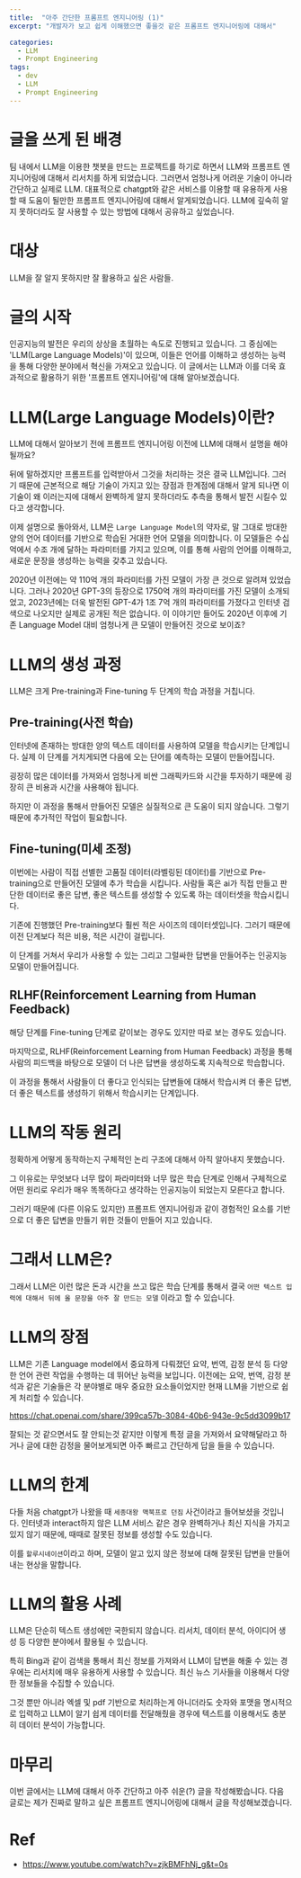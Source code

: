 ```yaml
---
title:  "아주 간단한 프롬프트 엔지니어링 (1)"
excerpt: "개발자가 보고 쉽게 이해했으면 좋을것 같은 프롬프트 엔지니어링에 대해서"

categories:
  - LLM
  - Prompt Engineering
tags:
  - dev
  - LLM
  - Prompt Engineering
---
```


# 글을 쓰게 된 배경

팀 내에서 LLM을 이용한 챗봇을 만드는 프로젝트를 하기로 하면서 LLM와 프롬프트 엔지니어링에 대해서 리서치를 하게 되었습니다. 그러면서 엄청나게 어려운 기술이 아니라 간단하고 실제로 LLM. 대표적으로 chatgpt와 같은 서비스를 이용할 때 유용하게 사용할 때 도움이 될만한 프롬프트 엔지니어링에 대해서 알게되었습니다. LLM에 깊숙히 알지 못하더라도 잘 사용할 수 있는 방법에 대해서 공유하고 싶었습니다.

# 대상

LLM을 잘 알지 못하지만 잘 활용하고 싶은 사람들.

# 글의 시작

인공지능의 발전은 우리의 상상을 초월하는 속도로 진행되고 있습니다. 그 중심에는 'LLM(Large Language Models)'이 있으며, 이들은 언어를 이해하고 생성하는 능력을 통해 다양한 분야에서 혁신을 가져오고 있습니다. 이 글에서는 LLM과 이를 더욱 효과적으로 활용하기 위한 '프롬프트 엔지니어링'에 대해 알아보겠습니다.

# LLM(Large Language Models)이란?

LLM에 대해서 알아보기 전에 프롬프트 엔지니어링 이전에 LLM에 대해서 설명을 해야될까요? 

뒤에 말하겠지만 프롬프트를 입력받아서 그것을 처리하는 것은 결국 LLM입니다. 그러기 때문에 근본적으로 해당 기술이 가지고 있는 장점과 한계점에 대해서 알게 되나면 이 기술이 왜 이러는지에 대해서 완벽하게 알지 못하더라도 추측을 통해서 발전 시킬수 있다고 생각합니다.

이제 설명으로 돌아와서, LLM은 `Large Language Model`의 약자로, 말 그대로 방대한 양의 언어 데이터를 기반으로 학습된 거대한 언어 모델을 의미합니다. 이 모델들은 수십억에서 수조 개에 달하는 파라미터를 가지고 있으며, 이를 통해 사람의 언어를 이해하고, 새로운 문장을 생성하는 능력을 갖추고 있습니다.

2020년 이전에는 약 110억 개의 파라미터를 가진 모델이 가장 큰 것으로 알려져 있었습니다. 그러나 2020년 GPT-3의 등장으로 1750억 개의 파라미터를 가진 모델이 소개되었고, 2023년에는 더욱 발전된 GPT-4가 1조 7억 개의 파라미터를 가졌다고 인터넷 검색으로 나오지만 실제로 공개된 적은 없습니다. 이 이야기만 들어도 2020년 이후에 기존 Language Model 대비 엄청나게 큰 모델이 만들어진 것으로 보이죠? 

# LLM의 생성 과정

LLM은 크게 Pre-training과 Fine-tuning 두 단계의 학습 과정을 거칩니다.

## Pre-training(사전 학습)

인터넷에 존재하는 방대한 양의 텍스트 데이터를 사용하여 모델을 학습시키는 단계입니다. 실제 이 단계를 거치게되면 다음에 오는 단어를 예측하는 모델이 만들어집니다.

굉장히 많은 데이터를 가져와서 엄청나게 비싼 그래픽카드와 시간을 투자하기 때문에 굉장히 큰 비용과 시간을 사용해야 됩니다.

하지만 이 과정을 통해서 만들어진 모델은 실질적으로 큰 도움이 되지 않습니다. 그렇기 때문에 추가적인 작업이 필요합니다.

## Fine-tuning(미세 조정)

이번에는 사람이 직접 선별한 고품질 데이터(라벨링된 데이터)를 기반으로 Pre-training으로 만들어진 모델에 추가 학습을 시킵니다. 사람들 혹은 ai가 직접 만들고 판단한 데이터로 좋은 답변, 좋은 텍스트를 생성할 수 있도록 하는 데이터셋을 학습시킵니다.

기존에 진행했던 Pre-training보다 훨씬 적은 사이즈의 데이터셋입니다. 그러기 때문에 이전 단계보다 적은 비용, 적은 시간이 걸립니다.

이 단계를 거쳐서 우리가 사용할 수 있는 그리고 그럴싸한 답변을 만들어주는 인공지능 모델이 만들어집니다.

## RLHF(Reinforcement Learning from Human Feedback)

해당 단계를 Fine-tuning 단계로 같이보는 경우도 있지만 따로 보는 경우도 있습니다. 

마지막으로, RLHF(Reinforcement Learning from Human Feedback) 과정을 통해 사람의 피드백을 바탕으로 모델이 더 나은 답변을 생성하도록 지속적으로 학습합니다.

이 과정을 통해서 사람들이 더 좋다고 인식되는 답변들에 대해서 학습시켜 더 좋은 답변, 더 좋은 텍스트를 생성하기 위해서 학습시키는 단계입니다.

# LLM의 작동 원리

정확하게 어떻게 동작하는지 구체적인 논리 구조에 대해서 아직 알아내지 못했습니다.

그 이유로는 무엇보다 너무 많이 파라미터와 너무 많은 학습 단계로 인해서 구체적으로 어떤 원리로 우리가 매우 똑똑하다고 생각하는 인공지능이 되었는지 모른다고 합니다.

그러기 때문에 (다른 이유도 있지만) 프롬프트 엔지니어링과 같이 경험적인 요소를 기반으로 더 좋은 답변을 만들기 위한 것들이 만들어 지고 있습니다.

# 그래서 LLM은?

그래서 LLM은 이런 많은 돈과 시간을 쓰고 많은 학습 단계를 통해서 결국 `어떤 텍스트 입력에 대해서 뒤에 올 문장을 아주 잘 만드는 모델` 이라고 할 수 있습니다.

# LLM의 장점

LLM은 기존 Language model에서 중요하게 다뤄졌던 요약, 번역, 감정 분석 등 다양한 언어 관련 작업을 수행하는 데 뛰어난 능력을 보입니다. 이전에는 요약, 번역, 감정 분석과 같은 기술들은 각 분야별로 매우 중요한 요소들이었지만 현재 LLM을 기반으로 쉽게 처리할 수 있습니다.

https://chat.openai.com/share/399ca57b-3084-40b6-943e-9c5dd3099b17

잘되는 것 같으면서도 잘 안되는것 같지만 이렇게 특정 글을 가져와서 요약해달라고 하거나 글에 대한 감정을 물어보게되면 아주 빠르고 간단하게 답을 들을 수 있습니다.

# LLM의 한계

다들 처음 chatgpt가 나왔을 때 `세종대왕 맥북프로 던짐` 사건이라고 들어보셨을 것입니다. 인터넷과 interact하지 않은 LLM 서비스 같은 경우 완벽하거나 최신 지식을 가지고 있지 않기 때문에, 때때로 잘못된 정보를 생성할 수도 있습니다. 

이를 `할루시네이션`이라고 하며, 모델이 알고 있지 않은 정보에 대해 잘못된 답변을 만들어내는 현상을 말합니다. 


# LLM의 활용 사례

LLM은 단순히 텍스트 생성에만 국한되지 않습니다. 리서치, 데이터 분석, 아이디어 생성 등 다양한 분야에서 활용될 수 있습니다. 

특히 Bing과 같이 검색을 통해서 최신 정보를 가져와서 LLM이 답변을 해줄 수 있는 경우에는 리서치에 매우 유용하게 사용할 수 있습니다. 최신 뉴스 기사들을 이용해서 다양한 정보들을 수집할 수 있습니다. 

그것 뿐만 아니라 엑셀 및 pdf 기반으로 처리하는게 아니더라도 숫자와 포맷을 명시적으로 입력하고 LLM이 알기 쉽게 데이터를 전달해줬을 경우에 텍스트를 이용해서도 충분히 데이터 분석이 가능합니다.

# 마무리

이번 글에서는 LLM에 대해서 아주 간단하고 아주 쉬운(?) 글을 작성해봤습니다. 다음 글로는 제가 진짜로 말하고 싶은 프롬프트 엔지니어링에 대해서 글을 작성해보겠습니다.

# Ref

- https://www.youtube.com/watch?v=zjkBMFhNj_g&t=0s
